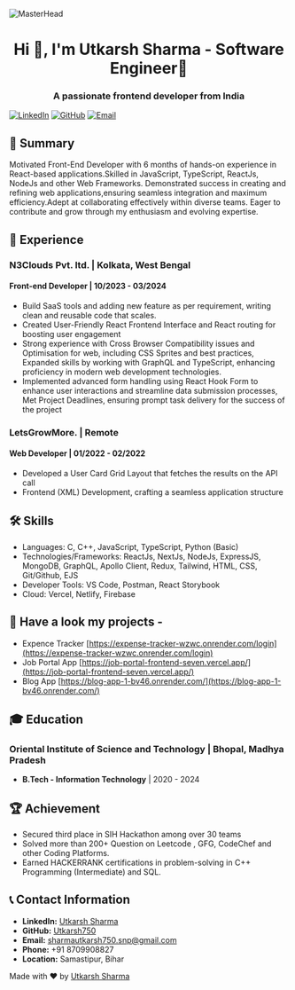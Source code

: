 ![MasterHead](https://so-development.org/wp-content/uploads/2021/11/full-stack-development.gif)

<h1 align="center">Hi 👋, I'm Utkarsh Sharma - Software Engineer🌟</h1>
<h3 align="center">A passionate frontend developer from India</h3>

[![LinkedIn](https://img.shields.io/badge/LinkedIn-blue?style=for-the-badge&logo=linkedin)](https://www.linkedin.com/in/utkarsh-sharma-1633701b9/)
[![GitHub](https://img.shields.io/badge/GitHub-black?style=for-the-badge&logo=github)](https://github.com/Utkarsh750/Utkarsh750)
[![Email](https://img.shields.io/badge/Email-red?style=for-the-badge&logo=gmail)](mailto:sharmautkarsh750.snp@gmail.com)

## 📜 Summary

Motivated Front-End Developer with 6 months of hands-on experience in React-based applications.Skilled in JavaScript, TypeScript, ReactJs, NodeJs and other Web Frameworks. Demonstrated success in creating and refining web applications,ensuring seamless integration and maximum efficiency.Adept at collaborating effectively within diverse teams. Eager to contribute and grow through my enthusiasm and evolving expertise.

## 💼 Experience

### N3Clouds Pvt. ltd. | Kolkata, West Bengal

#### Front-end Developer | 10/2023 - 03/2024

- Build SaaS tools and adding new feature as per requirement, writing clean and reusable code that scales.
- Created User-Friendly React Frontend Interface and React routing for boosting user engagement
- Strong experience with Cross Browser Compatibility issues and Optimisation for web, including CSS Sprites
  and best practices, Expanded skills by working with GraphQL and TypeScript, enhancing proficiency in
  modern web development technologies.
- Implemented advanced form handling using React Hook Form to enhance user interactions and streamline
  data submission processes, Met Project Deadlines, ensuring prompt task delivery for the success of the project

### LetsGrowMore. | Remote

#### Web Developer | 01/2022 - 02/2022

- Developed a User Card Grid Layout that fetches the results on the API call
- Frontend (XML) Development, crafting a seamless application structure

## 🛠️ Skills

- Languages: C, C++, JavaScript, TypeScript, Python (Basic)
- Technologies/Frameworks: ReactJs, NextJs, NodeJs, ExpressJS, MongoDB, GraphQL, Apollo Client, Redux,
  Tailwind, HTML, CSS, Git/Github, EJS
- Developer Tools: VS Code, Postman, React Storybook
- Cloud: Vercel, Netlify, Firebase

## 📂 Have a look my projects -

- Expence Tracker [https://expense-tracker-wzwc.onrender.com/login](https://expense-tracker-wzwc.onrender.com/login)
- Job Portal App [https://job-portal-frontend-seven.vercel.app/](https://job-portal-frontend-seven.vercel.app/)
- Blog App [https://blog-app-1-bv46.onrender.com/](https://blog-app-1-bv46.onrender.com/)

## 🎓 Education

### Oriental Institute of Science and Technology | Bhopal, Madhya Pradesh

- **B.Tech - Information Technology** | 2020 - 2024

## 🏆 Achievement

- Secured third place in SIH Hackathon among over 30 teams
- Solved more than 200+ Question on Leetcode , GFG, CodeChef and other Coding Platforms.
- Earned HACKERRANK certifications in problem-solving in C++ Programming (Intermediate) and SQL.

## 📞 Contact Information

- **LinkedIn:** [Utkarsh Sharma](https://www.linkedin.com/in/utkarsh-sharma-1633701b9/)
- **GitHub:** [Utkarsh750](https://github.com/Utkarsh750/Utkarsh750)
- **Email:** [sharmautkarsh750.snp@gmail.com](mailto:sharmautkarsh750.snp@gmail.com)
- **Phone:** +91 8709908827
- **Location:** Samastipur, Bihar

Made with ❤️ by [Utkarsh Sharma](https://github.com/Utkarsh750)

<!-- <p align="left"> <img src="https://komarev.com/ghpvc/?username=utkarsh750&label=Profile%20views&color=0e75b6&style=flat" alt="utkarsh750" /> </p>

<p align="left"> <a href="https://twitter.com/utkarsh3015" target="blank"><img src="https://img.shields.io/twitter/follow/utkarsh3015?logo=twitter&style=for-the-badge" alt="utkarsh3015" /></a> </p>

- 🌱 I’m currently learning **Typescript ,ReactJS ,GraphQL**

- 👨‍💻 All of my projects are available at [https://portfolio-utkarsh-three.vercel.app/](https://portfolio-utkarsh-three.vercel.app/)

- 💬 Ask me about **Web, MERN**

- 📫 How to reach me **sharmautkarsh750.snp@gmail.com**

<h3 align="left">Connect with me:</h3>
<p align="left">
<a href="https://twitter.com/utkarsh3015" target="blank"><img align="center" src="https://raw.githubusercontent.com/rahuldkjain/github-profile-readme-generator/master/src/images/icons/Social/twitter.svg" alt="utkarsh3015" height="30" width="40" /></a>
<a href="https://linkedin.com/in/utkarsh sharma" target="blank"><img align="center" src="https://raw.githubusercontent.com/rahuldkjain/github-profile-readme-generator/master/src/images/icons/Social/linked-in-alt.svg" alt="utkarsh sharma" height="30" width="40" /></a>
<a href="https://instagram.com/utkarshsharma750" target="blank"><img align="center" src="https://raw.githubusercontent.com/rahuldkjain/github-profile-readme-generator/master/src/images/icons/Social/instagram.svg" alt="utkarshsharma750" height="30" width="40" /></a>

<a href="https://www.leetcode.com/utkarsh750" target="blank"><img align="center" src="https://raw.githubusercontent.com/rahuldkjain/github-profile-readme-generator/master/src/images/icons/Social/leet-code.svg" alt="utkarsh750" height="30" width="40" /></a>

</p>

<h3 align="left">Languages and Tools:</h3>
<p align="left"> <a href="https://getbootstrap.com" target="_blank" rel="noreferrer"> <img src="https://raw.githubusercontent.com/devicons/devicon/master/icons/bootstrap/bootstrap-plain-wordmark.svg" alt="bootstrap" width="40" height="40"/> </a> <a href="https://www.cprogramming.com/" target="_blank" rel="noreferrer"> <img src="https://raw.githubusercontent.com/devicons/devicon/master/icons/c/c-original.svg" alt="c" width="40" height="40"/> </a> <a href="https://www.w3schools.com/cpp/" target="_blank" rel="noreferrer"> <img src="https://raw.githubusercontent.com/devicons/devicon/master/icons/cplusplus/cplusplus-original.svg" alt="cplusplus" width="40" height="40"/> </a> <a href="https://www.w3schools.com/css/" target="_blank" rel="noreferrer"> <img src="https://raw.githubusercontent.com/devicons/devicon/master/icons/css3/css3-original-wordmark.svg" alt="css3" width="40" height="40"/> </a> <a href="https://expressjs.com" target="_blank" rel="noreferrer"> <img src="https://raw.githubusercontent.com/devicons/devicon/master/icons/express/express-original-wordmark.svg" alt="express" width="40" height="40"/> </a> <a href="https://firebase.google.com/" target="_blank" rel="noreferrer"> <img src="https://www.vectorlogo.zone/logos/firebase/firebase-icon.svg" alt="firebase" width="40" height="40"/> </a> <a href="https://git-scm.com/" target="_blank" rel="noreferrer"> <img src="https://www.vectorlogo.zone/logos/git-scm/git-scm-icon.svg" alt="git" width="40" height="40"/> </a> <a href="https://graphql.org" target="_blank" rel="noreferrer"> <img src="https://www.vectorlogo.zone/logos/graphql/graphql-icon.svg" alt="graphql" width="40" height="40"/> </a> <a href="https://www.w3.org/html/" target="_blank" rel="noreferrer"> <img src="https://raw.githubusercontent.com/devicons/devicon/master/icons/html5/html5-original-wordmark.svg" alt="html5" width="40" height="40"/> </a> <a href="https://developer.mozilla.org/en-US/docs/Web/JavaScript" target="_blank" rel="noreferrer"> <img src="https://raw.githubusercontent.com/devicons/devicon/master/icons/javascript/javascript-original.svg" alt="javascript" width="40" height="40"/> </a> <a href="https://www.mongodb.com/" target="_blank" rel="noreferrer"> <img src="https://raw.githubusercontent.com/devicons/devicon/master/icons/mongodb/mongodb-original-wordmark.svg" alt="mongodb" width="40" height="40"/> </a> <a href="https://www.mysql.com/" target="_blank" rel="noreferrer"> <img src="https://raw.githubusercontent.com/devicons/devicon/master/icons/mysql/mysql-original-wordmark.svg" alt="mysql" width="40" height="40"/> </a> <a href="https://nodejs.org" target="_blank" rel="noreferrer"> <img src="https://raw.githubusercontent.com/devicons/devicon/master/icons/nodejs/nodejs-original-wordmark.svg" alt="nodejs" width="40" height="40"/> </a> <a href="https://postman.com" target="_blank" rel="noreferrer"> <img src="https://www.vectorlogo.zone/logos/getpostman/getpostman-icon.svg" alt="postman" width="40" height="40"/> </a> <a href="https://www.python.org" target="_blank" rel="noreferrer"> <img src="https://raw.githubusercontent.com/devicons/devicon/master/icons/python/python-original.svg" alt="python" width="40" height="40"/> </a> <a href="https://reactjs.org/" target="_blank" rel="noreferrer"> <img src="https://raw.githubusercontent.com/devicons/devicon/master/icons/react/react-original-wordmark.svg" alt="react" width="40" height="40"/> </a> <a href="https://reactnative.dev/" target="_blank" rel="noreferrer"> <img src="https://reactnative.dev/img/header_logo.svg" alt="reactnative" width="40" height="40"/> </a> <a href="https://redux.js.org" target="_blank" rel="noreferrer"> <img src="https://raw.githubusercontent.com/devicons/devicon/master/icons/redux/redux-original.svg" alt="redux" width="40" height="40"/> </a> <a href="https://sass-lang.com" target="_blank" rel="noreferrer"> <img src="https://raw.githubusercontent.com/devicons/devicon/master/icons/sass/sass-original.svg" alt="sass" width="40" height="40"/> </a> <a href="https://tailwindcss.com/" target="_blank" rel="noreferrer"> <img src="https://www.vectorlogo.zone/logos/tailwindcss/tailwindcss-icon.svg" alt="tailwind" width="40" height="40"/> </a> <a href="https://www.typescriptlang.org/" target="_blank" rel="noreferrer"> <img src="https://raw.githubusercontent.com/devicons/devicon/master/icons/typescript/typescript-original.svg" alt="typescript" width="40" height="40"/> </a> </p>

<p><img align="left" src="https://github-readme-stats.vercel.app/api/top-langs?username=utkarsh750&show_icons=true&locale=en&layout=compact" alt="utkarsh750" /></p>

<p>&nbsp;<img align="center" src="https://github-readme-stats.vercel.app/api?username=utkarsh750&show_icons=true&locale=en" alt="utkarsh750" /></p>

<p><img align="center" src="https://github-readme-streak-stats.herokuapp.com/?user=utkarsh750&" alt="utkarsh750" /></p> -->
